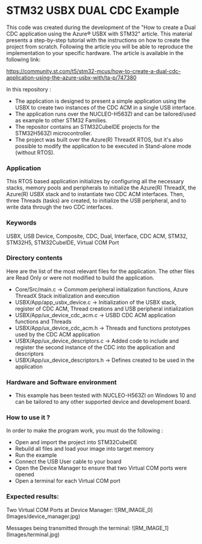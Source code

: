 # STM32 USBX DUAL CDC Example 

This code was created during the development of the "How to create a Dual CDC application using the Azure® USBX with STM32" article. This material presents a step-by-step tutorial with the instructions on how to create the project from scratch. Following the article you will be able to reproduce the implementation to your specific hardware. The article is available in the following link:

https://community.st.com/t5/stm32-mcus/how-to-create-a-dual-cdc-application-using-the-azure-usbx-with/ta-p/747380

In this repository : 
* The application is designed to present a simple application using the USBX to create two instances of the CDC ACM in a single USB interface.
* The application runs over the NUCLEO-H563ZI and can be tailored/used as example to other STM32 Families. 
* The repositor contains an STM32CubeIDE projects for the STM32H563ZI microcontroller.
* The project was built over the Azure(R) ThreadX RTOS, but it's also possible to modify the application to be executed in Stand-alone mode (without RTOS).

### <b>Application</b>

  This RTOS based application initializes by configuring all the necessary stacks, memory pools and peripherals to initialize the Azure(R) ThreadX, the Azure(R) USBX stack and to instantiate two CDC ACM interfaces. Then, three Threads (tasks) are created, to initialize the USB peripheral, and to write data through the two CDC interfaces.

### <b>Keywords</b>

USBX, USB Device, Composite, CDC, Dual, Interface, CDC ACM, STM32, STM32H5, STM32CubeIDE, Virtual COM Port

### <b>Directory contents</b>

   Here are the list of the most relevant files for the application. The other files are Read Only or were not modified to build the application.

  - Core/Src/main.c                                            -> Commom peripheral initialization functions, Azure ThreadX Stack initialization and execution
  - USBX/App/app_usbx_device.c                                 -> Initialization of the USBX stack, register of CDC ACM, Thread creations and USB peripheral initialization 
  - USBX/App/ux_device_cdc_acm.c                               -> USBD CDC ACM application functions and Threads
  - USBX/App/ux_device_cdc_acm.h                               -> Threads and functions prototypes used by the CDC ACM application
  - USBX/App/ux_device_descriptors.c                           -> Added code to include and register the second instance of the CDC into the application and descriptors
  - USBX/App/ux_device_descriptors.h                           -> Defines created to be used in the application


### <b>Hardware and Software environment</b>

  - This example has been tested with NUCLEO-H563ZI on Windows 10 and can be
    tailored to any other supported device and development board.

### <b>How to use it ?</b>

In order to make the program work, you must do the following :

 - Open and import the project into STM32CubeIDE
 - Rebuild all files and load your image into target memory
 - Run the example
 - Connect the USB User cable to your board
 - Open the Device Manager to ensure that two Virtual COM ports were opened
 - Open a terminal for each Virtual COM port


### <b>Expected results:</b>

Two Virtual COM Ports at Device Manager:
 ![RM_IMAGE_0] (Images/device_manager.jpg)

Messages being transmitted through the terminal:
 ![RM_IMAGE_1] (Images/terminal.jpg)
 